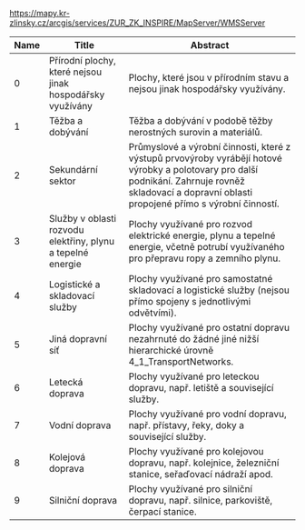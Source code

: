 https://mapy.kr-zlinsky.cz/arcgis/services/ZUR_ZK_INSPIRE/MapServer/WMSServer

|Name|Title|Abstract|
|--|--|--|
|0|Přírodní plochy, které nejsou jinak hospodářsky využívány|Plochy, které jsou v přírodním stavu a nejsou jinak hospodářsky využívány.|
|1|Těžba a dobývání|Těžba a dobývání v podobě těžby nerostných surovin a materiálů.|
|2|Sekundární sektor|Průmyslové a výrobní činnosti, které z výstupů prvovýroby vyrábějí hotové výrobky a polotovary pro další podnikání. Zahrnuje rovněž skladovací a dopravní oblasti propojené přímo s výrobní činností.|
|3|Služby v oblasti rozvodu elektřiny, plynu a tepelné energie|Plochy využívané pro rozvod elektrické energie, plynu a tepelné energie, včetně potrubí využívaného pro přepravu ropy a zemního plynu.|
|4|Logistické a skladovací služby|Plochy využívané pro samostatné skladovací a logistické služby (nejsou přímo spojeny s jednotlivými odvětvími).|
|5|Jiná dopravní síť|Plochy využívané pro ostatní dopravu nezahrnuté do žádné jiné nižší hierarchické úrovně 4_1_TransportNetworks.|
|6|Letecká doprava|Plochy využívané pro leteckou dopravu, např. letiště a související služby.|
|7|Vodní doprava|Plochy využívané pro vodní dopravu, např. přístavy, řeky, doky a související služby.|
|8|Kolejová doprava|Plochy využívané pro kolejovou dopravu, např. kolejnice, železniční stanice, seřaďovací nádraží apod.|
|9|Silniční doprava|Plochy využívané pro silniční dopravu, např. silnice, parkoviště, čerpací stanice.|
